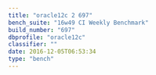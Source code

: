 ```yaml
---
title: "oracle12c 2 697"
bench_suite: "16w49 CI Weekly Benchmark"
build_number: "697"
dbprofile: "oracle12c"
classifier: ""
date: 2016-12-05T06:53:34
type: "bench"
---
```

